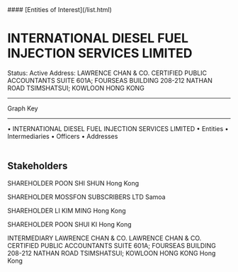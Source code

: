 <link rel="stylesheet" type="text/css" href="../../assets/style.css">
#### [Entities of Interest](/list.html)

<style>
body{background-image:url("http://eoi-graphs.s3-website-eu-west-1.amazonaws.com/INTERNATIONAL_DIESEL_FUEL_INJECTION_SERVICES_LIMITED.png");background-repeat: no-repeat;background-size: contain;}
.markdown>p>span{background-color: white;}
</style>

# INTERNATIONAL DIESEL FUEL INJECTION SERVICES LIMITED
<span>Status: Active
Address: LAWRENCE CHAN & CO. CERTIFIED PUBLIC ACCOUNTANTS SUITE 601A; FOURSEAS BUILDING 208-212 NATHAN ROAD TSIMSHATSUI; KOWLOON HONG KONG
</span>

---



<div class="legend">
Graph Key
<hr>
<span class="focus">• INTERNATIONAL DIESEL FUEL INJECTION SERVICES LIMITED</span>
<span class="entity">• Entities</span>
<span class="intermediary">• Intermediaries</span>
<span class="officer">• Officers</span>
<span class="address">• Addresses</span>
</div><br>


## Stakeholders
<span>SHAREHOLDER
POON SHI SHUN
Hong Kong
</span>

<span>SHAREHOLDER
MOSSFON SUBSCRIBERS LTD
Samoa
</span>

<span>SHAREHOLDER
LI KIM MING
Hong Kong
</span>

<span>SHAREHOLDER
POON SHUI KI
Hong Kong
</span>

<span>INTERMEDIARY
LAWRENCE CHAN & CO.
LAWRENCE CHAN & CO. CERTIFIED PUBLIC ACCOUNTANTS SUITE 601A; FOURSEAS BUILDING 208-212 NATHAN ROAD TSIMSHATSUI; KOWLOON HONG KONG
Hong Kong
</span>


